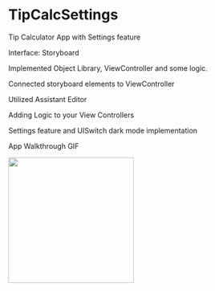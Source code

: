 # TipCalcSettings

Tip Calculator App with Settings feature

Interface: Storyboard

Implemented Object Library, ViewController and some logic. 

Connected storyboard elements to ViewController

Utilized Assistant Editor

Adding Logic to your View Controllers

Settings feature and UISwitch dark mode implementation


App Walkthrough GIF

<img src="http://g.recordit.co/fwg6KKVkAF.gif" width=250><br>
